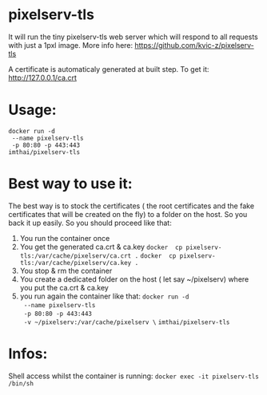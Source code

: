 # pixelserv-tls
It will run the tiny pixelserv-tls web server which will respond to all requests with just a 1pxl image.
More info here: https://github.com/kvic-z/pixelserv-tls

A certificate is automaticaly generated at built step.
To get it: http://127.0.0.1/ca.crt

# Usage:
`docker run -d` \
` --name pixelserv-tls` \
` -p 80:80 -p 443:443` \
`imthai/pixelserv-tls`


# Best way to use it:

The best way is to stock the certificates ( the root certificates and the fake certificates that will be created on the fly) to a folder on the host. So you back it up easily. 
So you should proceed like that:
1) You run the container once
2) You get the generated ca.crt & ca.key
`docker  cp pixelserv-tls:/var/cache/pixelserv/ca.crt .`
`docker  cp pixelserv-tls:/var/cache/pixelserv/ca.key .`
3) You stop & rm the container
4) You create a dedicated folder on the host ( let say ~/pixelserv) where you put the ca.crt & ca.key
5) you run again the container like that:
`docker run -d` \
` --name pixelserv-tls` \
` -p 80:80 -p 443:443` \
` -v ~/pixelserv:/var/cache/pixelserv \` 
`imthai/pixelserv-tls`


# Infos:
Shell access whilst the container is running: `docker exec -it pixelserv-tls /bin/sh`
